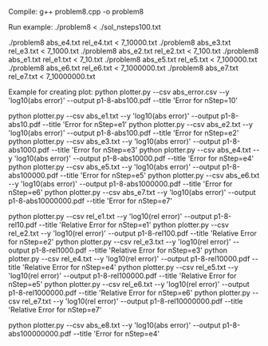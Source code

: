 Compile:
g++ problem8.cpp -o problem8

Run example:
./problem8 < ./sol_nsteps100.txt


./problem8 abs_e4.txt rel_e4.txt < 7_10000.txt
./problem8 abs_e3.txt rel_e3.txt < 7_1000.txt
./problem8 abs_e2.txt rel_e2.txt < 7_100.txt
./problem8 abs_e1.txt rel_e1.txt < 7_10.txt
./problem8 abs_e5.txt rel_e5.txt < 7_100000.txt
./problem8 abs_e6.txt rel_e6.txt < 7_1000000.txt
./problem8 abs_e7.txt rel_e7.txt < 7_10000000.txt


Example for creating plot:
python plotter.py --csv abs_error.csv --y 'log10(abs error)' --output p1-8-abs100.pdf --title 'Error for nStep=10' 


python plotter.py --csv abs_e1.txt --y 'log10(abs error)' --output p1-8-abs10.pdf --title 'Error for nStep=e1' 
python plotter.py --csv abs_e2.txt --y 'log10(abs error)' --output p1-8-abs100.pdf --title 'Error for nStep=e2' 
python plotter.py --csv abs_e3.txt --y 'log10(abs error)' --output p1-8-abs1000.pdf --title 'Error for nStep=e3' 
python plotter.py --csv abs_e4.txt --y 'log10(abs error)' --output p1-8-abs10000.pdf --title 'Error for nStep=e4' 
python plotter.py --csv abs_e5.txt --y 'log10(abs error)' --output p1-8-abs100000.pdf --title 'Error for nStep=e5' 
python plotter.py --csv abs_e6.txt --y 'log10(abs error)' --output p1-8-abs1000000.pdf --title 'Error for nStep=e6' 
python plotter.py --csv abs_e7.txt --y 'log10(abs error)' --output p1-8-abs10000000.pdf --title 'Error for nStep=e7' 

python plotter.py --csv rel_e1.txt --y 'log10(rel error)' --output p1-8-rel10.pdf --title 'Relative Error for nStep=e1' 
python plotter.py --csv rel_e2.txt --y 'log10(rel error)' --output p1-8-rel100.pdf --title 'Relative Error for nStep=e2' 
python plotter.py --csv rel_e3.txt --y 'log10(rel error)' --output p1-8-rel1000.pdf --title 'Relative Error for nStep=e3' 
python plotter.py --csv rel_e4.txt --y 'log10(rel error)' --output p1-8-rel10000.pdf --title 'Relative Error for nStep=e4' 
python plotter.py --csv rel_e5.txt --y 'log10(rel error)' --output p1-8-rel100000.pdf --title 'Relative Error for nStep=e5' 
python plotter.py --csv rel_e6.txt --y 'log10(rel error)' --output p1-8-rel1000000.pdf --title 'Relative Error for nStep=e6' 
python plotter.py --csv rel_e7.txt --y 'log10(rel error)' --output p1-8-rel10000000.pdf --title 'Relative Error for nStep=e7' 



python plotter.py --csv abs_e8.txt --y 'log10(abs error)' --output p1-8-abs100000000.pdf --title 'Error for nStep=e4' 


